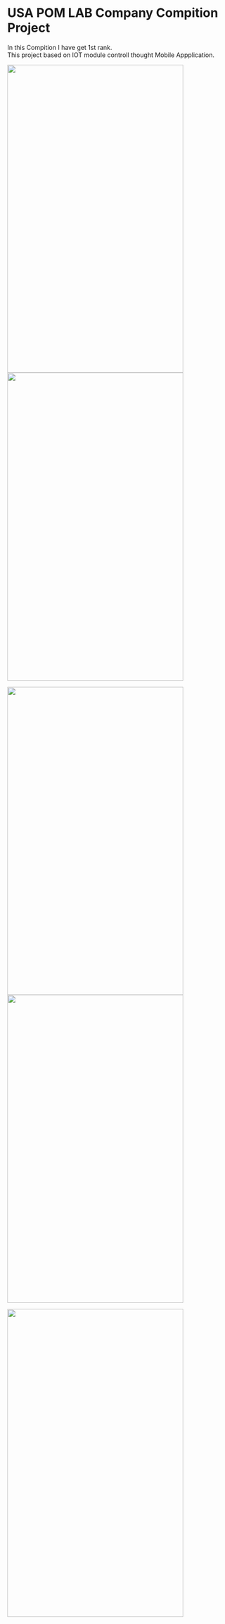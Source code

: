 # USA POM LAB Company Compition Project
In this Compition I have get 1st rank.<br>
This project based on IOT module controll thought Mobile Appplication.

<img src="https://user-images.githubusercontent.com/95022793/185821963-2069afc9-fa1a-4ca9-ba3d-5895318cbe98.jpeg" width="400" height="700">     <img src="https://user-images.githubusercontent.com/95022793/185821996-f8755b3d-e575-476b-881c-bd2a6a06096c.jpeg" width="400" height="700">

<img src="https://user-images.githubusercontent.com/95022793/185821976-648b8d46-6d7e-4a26-a109-61383244e85d.jpeg" width="400" height="700">     <img src="https://user-images.githubusercontent.com/95022793/185821989-a42e0f8b-a8b3-4234-bee3-3daa7d31ef10.jpeg" width="400" height="700">

<img src="https://user-images.githubusercontent.com/95022793/185822003-03b21804-ab9c-4b91-a631-5671cf17df43.jpeg" width="400" height="700">     
